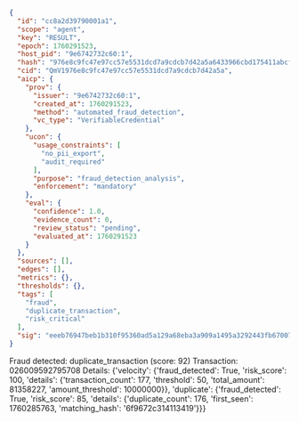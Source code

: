```json
{
  "id": "cc8a2d39790001a1",
  "scope": "agent",
  "key": "RESULT",
  "epoch": 1760291523,
  "host_pid": "9e6742732c60:1",
  "hash": "976e8c9fc47e97cc57e5531dcd7a9cdcb7d42a5a6433966cbd175411abcf2c20",
  "cid": "QmV1976e8c9fc47e97cc57e5531dcd7a9cdcb7d42a5a",
  "aicp": {
    "prov": {
      "issuer": "9e6742732c60:1",
      "created_at": 1760291523,
      "method": "automated_fraud_detection",
      "vc_type": "VerifiableCredential"
    },
    "ucon": {
      "usage_constraints": [
        "no_pii_export",
        "audit_required"
      ],
      "purpose": "fraud_detection_analysis",
      "enforcement": "mandatory"
    },
    "eval": {
      "confidence": 1.0,
      "evidence_count": 0,
      "review_status": "pending",
      "evaluated_at": 1760291523
    }
  },
  "sources": [],
  "edges": [],
  "metrics": {},
  "thresholds": {},
  "tags": [
    "fraud",
    "duplicate_transaction",
    "risk_critical"
  ],
  "sig": "eeeb76947beb1b310f95360ad5a129a68eba3a909a1495a3292443fb67007120"
}
```

Fraud detected: duplicate_transaction (score: 92)
Transaction: 026009592795708
Details: {'velocity': {'fraud_detected': True, 'risk_score': 100, 'details': {'transaction_count': 177, 'threshold': 50, 'total_amount': 81358227, 'amount_threshold': 10000000}}, 'duplicate': {'fraud_detected': True, 'risk_score': 85, 'details': {'duplicate_count': 176, 'first_seen': 1760285763, 'matching_hash': '6f9672c314113419'}}}